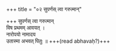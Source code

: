 +++
title = "०२ सुपर्णस् त्वा गरुत्मान्"

+++
सुपर्णस् त्वा गरुत्मान्  
विष प्रथमम् आवयत् ।  
नारोपयो नामादय  
उतास्मा अभवत् पितुः ॥ +++(read abhavaḥ?)+++